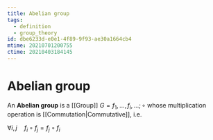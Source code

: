 ```yaml
---
title: Abelian group
tags:
  - definition
  - group_theory
id: dbe6233d-e0e1-4f89-9f93-ae30a1664cb4
mtime: 20210701200755
ctime: 20210403184145
---
```


# Abelian group

An **Abelian group** is a [[Group]]  $G={f_1,...,f_i,...; \circ}$ whose multiplication operation is [[Commutation|Commutative]], i.e.

$\forall i,j \quad f_i \circ f_j = f_j \circ f_i$
